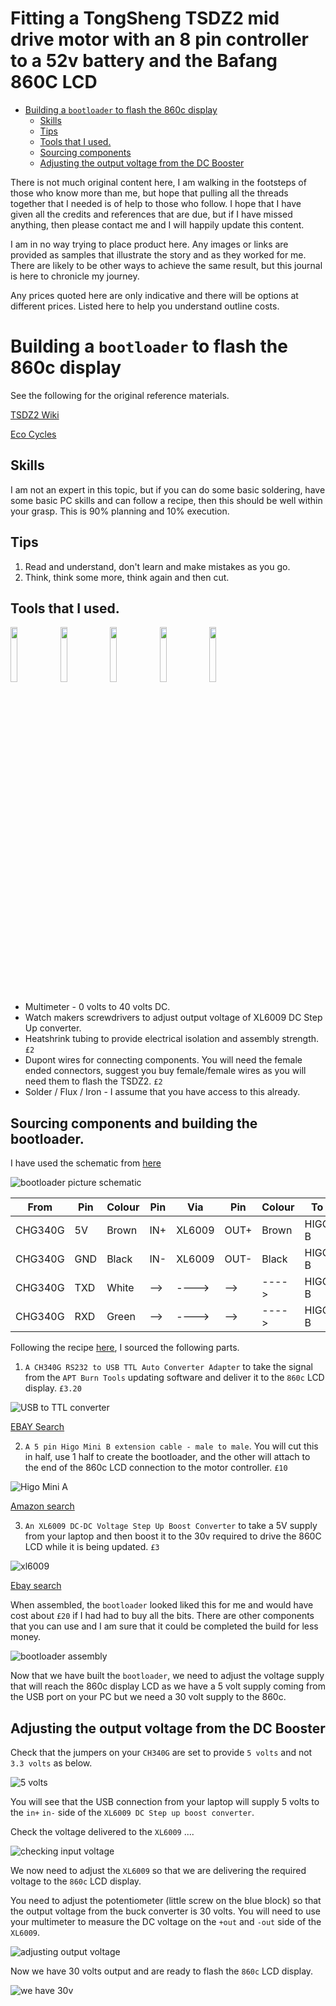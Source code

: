 # Fitting a TongSheng TSDZ2 mid drive motor with an 8 pin controller to a 52v battery and the Bafang 860C LCD

<!-- TOC -->

- [Building a `bootloader` to flash the 860c display](#building-a-bootloader-to-flash-the-860c-display)
  - [Skills](#skills)
  - [Tips](#tips)
  - [Tools that I used.](#tools-that-i-used)
  - [Sourcing components](#sourcing-components)
  - [Adjusting the output voltage from the DC Booster](#adjusting-the-output-voltage-from-the-dc-booster)

<!-- /TOC -->
There is not much original content here, I am walking in the footsteps of those who know more than me, but hope that pulling all the threads together that I needed is of help to those who follow. I hope that I have given all the credits and references that are due, but if I have missed anything, then please contact me and I will happily update this content.

I am in no way trying to place product here. Any images or links are provided as samples that illustrate the story and as they worked for me. There are likely to be other ways to achieve the same result, but this journal is here to chronicle my journey.

Any prices quoted here are only indicative and there will be options at different prices. Listed here to help you understand outline costs.

# Building a `bootloader` to flash the 860c display

See the following for the original reference materials.

[TSDZ2 Wiki](https://github.com/OpenSource-EBike-firmware/TSDZ2_wiki/wiki/Flash-the-firmware-on-860C-850C-using-bootloader)

[Eco Cycles](https://www.eco-ebike.com/blogs/eco-cycles-instructionals/850c-tsdz2-open-source-firmware-bootloader-update-tutorial)

## Skills

I am not an expert in this topic, but if you can do some basic soldering, have some basic PC skills and can follow a recipe, then this should be well within your grasp. This is 90% planning and 10% execution.

## Tips

1. Read and understand, don't learn and make mistakes as you go.
2. Think, think some more, think again and then cut.

## Tools that I used.

<p float="left">
  <img src="images/2020/06/multimeter.png" width="15%" />
  <img src="images/2020/06/screwdrivers.png" width="15%" />
  <img src="images/2020/06/heatshrink.png" width="15%" />
  <img src="images/2020/06/male-and-female-wires.png" width="15%" />
  <img src="images/2020/06/soldering.png" width="15%" />
</p>

- Multimeter - 0 volts to 40 volts DC.
- Watch makers screwdrivers to adjust output voltage of XL6009 DC Step Up converter.
- Heatshrink tubing to provide electrical isolation and assembly strength. `£2`
- Dupont wires for connecting components. You will need the female ended connectors, suggest you buy female/female wires as you will need them to flash the TSDZ2. `£2`
- Solder / Flux / Iron - I assume that you have access to this already.

## Sourcing components and building the bootloader.

I have used the schematic from [here](https://github.com/OpenSource-EBike-firmware/TSDZ2_wiki/wiki/Flash-the-firmware-on-860C-850C-using-bootloader)

![bootloader picture schematic](images/2020/06/bootloader-picture-schematic.png)

From    | Pin | Colour | Pin | Via    | Pin  | Colour | To
--------|-----|--------|-----|--------|------|--------|-------
CHG340G | 5V  | Brown  | IN+ | XL6009 | OUT+ | Brown  | HIGO B
CHG340G | GND | Black  | IN- | XL6009 | OUT- | Black  | HIGO B
CHG340G | TXD | White  | --> | ---->  | -->  | ---->  | HIGO B
CHG340G | RXD | Green  | --> | ---->  | -->  | ---->  | HIGO B

Following the recipe [here](https://github.com/OpenSource-EBike-firmware/TSDZ2_wiki/wiki/Flash-the-firmware-on-860C-850C-using-bootloader), I sourced the following parts.

1. `A CH340G RS232 to USB TTL Auto Converter Adapter` to take the signal from the `APT Burn Tools` updating software and deliver it to the `860c` LCD display. `£3.20`

![USB to TTL converter](images/2020/06/usb-to-ttl-converter.png)

[EBAY Search](https://www.ebay.co.uk/sch/i.html?_from=R40&_trksid=m570.l1313&_nkw=CH340+Gold+USB+TTL&_sacat=0)

2. `A 5 pin Higo Mini B extension cable - male to male`. You will cut this in half, use 1 half to create the bootloader, and the other will attach to the end of the 860c LCD connection to the motor controller. `£10`

![Higo Mini A](images/2020/06/higo-mini-a.png)

[Amazon search](https://www.amazon.co.uk/Bafang-Extended-Cable-Display-750C/dp/B07GDL1TSN/ref=sr_1_3?dchild=1&keywords=Higo+Mini+A+cable+bafang&qid=1593279954&sr=8-3)

3. `An XL6009 DC-DC Voltage Step Up Boost Converter` to take a 5V supply from your laptop and then boost it to the 30v required to drive the 860C LCD while it is being updated. `£3`

![xl6009](images/2020/06/xl6009.png)

[Ebay search](https://www.ebay.co.uk/sch/i.html?_from=R40&_trksid=p2334524.m570.l1313.TR2.TRC1.A0.H0.XXL6009.TRS0&_nkw=XL6009&_sacat=0&LH_TitleDesc=0&_osacat=0&_odkw=Higo+Mini+A+cable+5+pin)

When assembled, the `bootloader` looked liked this for me and would have cost about `£20` if I had had to buy all the bits. There are other components that you can use and I am sure that it could be completed the build for less money.

![bootloader assembly](images/2020/06/bootloader-assembly.png)

Now that we have built the `bootloader`, we need to adjust the voltage supply that will reach the 860c display LCD as we have a 5 volt supply coming from the USB port on your PC but we need a 30 volt supply to the 860c.

## Adjusting the output voltage from the DC Booster

Check that the jumpers on your `CH340G` are set to provide `5 volts` and not `3.3 volts` as below.

![5 volts](images/2020/06/5-volts.png)

You will see that the USB connection from your laptop will supply 5 volts to the `in+` `in-` side of the `XL6009 DC Step up boost converter`.

Check the voltage delivered to the `XL6009` ....

![checking input voltage](images/2020/06/checking-input-voltage.png)

We now need to adjust the `XL6009` so that we are delivering the required voltage to the `860c` LCD display.

You need to adjust the potentiometer (little screw on the blue block) so that the output voltage from the buck converter is 30 volts. You will need to use your multimeter to measure the DC voltage on the `+out` and `-out` side of the `XL6009`.

![adjusting output voltage](images/2020/06/adjusting-output-voltage.png)

Now we have 30 volts output and are ready to flash the `860c` LCD display.

![we have 30v](images/2020/06/we-have-30v.png)
